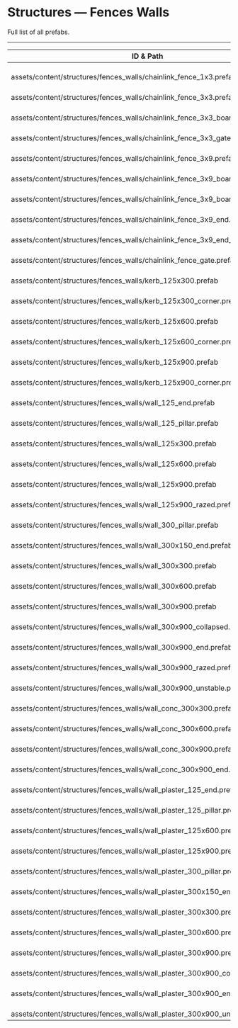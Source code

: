# Structures — Fences Walls
Full list of all <Badge type="warning" text="47"/> prefabs.

---
| ID & Path |
| --- |
| <Badge type="tip" text="2476854157"/> <br> assets/content/structures/fences_walls/chainlink_fence_1x3.prefab |
| <Badge type="tip" text="1850652554"/> <br> assets/content/structures/fences_walls/chainlink_fence_3x3.prefab |
| <Badge type="tip" text="2597511816"/> <br> assets/content/structures/fences_walls/chainlink_fence_3x3_boarded.prefab |
| <Badge type="tip" text="817541646"/> <br> assets/content/structures/fences_walls/chainlink_fence_3x3_gate.prefab |
| <Badge type="tip" text="408224184"/> <br> assets/content/structures/fences_walls/chainlink_fence_3x9.prefab |
| <Badge type="tip" text="3166642770"/> <br> assets/content/structures/fences_walls/chainlink_fence_3x9_boarded_a.prefab |
| <Badge type="tip" text="471811454"/> <br> assets/content/structures/fences_walls/chainlink_fence_3x9_boarded_b.prefab |
| <Badge type="tip" text="2466762877"/> <br> assets/content/structures/fences_walls/chainlink_fence_3x9_end.prefab |
| <Badge type="tip" text="3987108911"/> <br> assets/content/structures/fences_walls/chainlink_fence_3x9_end_boarded.prefab |
| <Badge type="tip" text="297785362"/> <br> assets/content/structures/fences_walls/chainlink_fence_gate.prefab |
| <Badge type="tip" text="1463993925"/> <br> assets/content/structures/fences_walls/kerb_125x300.prefab |
| <Badge type="tip" text="2427683898"/> <br> assets/content/structures/fences_walls/kerb_125x300_corner.prefab |
| <Badge type="tip" text="176328450"/> <br> assets/content/structures/fences_walls/kerb_125x600.prefab |
| <Badge type="tip" text="3248641164"/> <br> assets/content/structures/fences_walls/kerb_125x600_corner.prefab |
| <Badge type="tip" text="957334171"/> <br> assets/content/structures/fences_walls/kerb_125x900.prefab |
| <Badge type="tip" text="430237519"/> <br> assets/content/structures/fences_walls/kerb_125x900_corner.prefab |
| <Badge type="tip" text="747745084"/> <br> assets/content/structures/fences_walls/wall_125_end.prefab |
| <Badge type="tip" text="2778295395"/> <br> assets/content/structures/fences_walls/wall_125_pillar.prefab |
| <Badge type="tip" text="1931820494"/> <br> assets/content/structures/fences_walls/wall_125x300.prefab |
| <Badge type="tip" text="1995739648"/> <br> assets/content/structures/fences_walls/wall_125x600.prefab |
| <Badge type="tip" text="2230922755"/> <br> assets/content/structures/fences_walls/wall_125x900.prefab |
| <Badge type="tip" text="3685213181"/> <br> assets/content/structures/fences_walls/wall_125x900_razed.prefab |
| <Badge type="tip" text="2517816674"/> <br> assets/content/structures/fences_walls/wall_300_pillar.prefab |
| <Badge type="tip" text="2469094184"/> <br> assets/content/structures/fences_walls/wall_300x150_end.prefab |
| <Badge type="tip" text="1883439975"/> <br> assets/content/structures/fences_walls/wall_300x300.prefab |
| <Badge type="tip" text="3060911995"/> <br> assets/content/structures/fences_walls/wall_300x600.prefab |
| <Badge type="tip" text="2542919299"/> <br> assets/content/structures/fences_walls/wall_300x900.prefab |
| <Badge type="tip" text="3043896087"/> <br> assets/content/structures/fences_walls/wall_300x900_collapsed.prefab |
| <Badge type="tip" text="2395915033"/> <br> assets/content/structures/fences_walls/wall_300x900_end.prefab |
| <Badge type="tip" text="3424183548"/> <br> assets/content/structures/fences_walls/wall_300x900_razed.prefab |
| <Badge type="tip" text="91045790"/> <br> assets/content/structures/fences_walls/wall_300x900_unstable.prefab |
| <Badge type="tip" text="130517509"/> <br> assets/content/structures/fences_walls/wall_conc_300x300.prefab |
| <Badge type="tip" text="2007615947"/> <br> assets/content/structures/fences_walls/wall_conc_300x600.prefab |
| <Badge type="tip" text="1591283398"/> <br> assets/content/structures/fences_walls/wall_conc_300x900.prefab |
| <Badge type="tip" text="2202558601"/> <br> assets/content/structures/fences_walls/wall_conc_300x900_end.prefab |
| <Badge type="tip" text="594587709"/> <br> assets/content/structures/fences_walls/wall_plaster_125_end.prefab |
| <Badge type="tip" text="1865944436"/> <br> assets/content/structures/fences_walls/wall_plaster_125_pillar.prefab |
| <Badge type="tip" text="1831281908"/> <br> assets/content/structures/fences_walls/wall_plaster_125x600.prefab |
| <Badge type="tip" text="1130548517"/> <br> assets/content/structures/fences_walls/wall_plaster_125x900.prefab |
| <Badge type="tip" text="3583402302"/> <br> assets/content/structures/fences_walls/wall_plaster_300_pillar.prefab |
| <Badge type="tip" text="1763022056"/> <br> assets/content/structures/fences_walls/wall_plaster_300x150_end.prefab |
| <Badge type="tip" text="2199414703"/> <br> assets/content/structures/fences_walls/wall_plaster_300x300.prefab |
| <Badge type="tip" text="4055810465"/> <br> assets/content/structures/fences_walls/wall_plaster_300x600.prefab |
| <Badge type="tip" text="2655952639"/> <br> assets/content/structures/fences_walls/wall_plaster_300x900.prefab |
| <Badge type="tip" text="3503502362"/> <br> assets/content/structures/fences_walls/wall_plaster_300x900_collapsed.prefab |
| <Badge type="tip" text="3638422343"/> <br> assets/content/structures/fences_walls/wall_plaster_300x900_end.prefab |
| <Badge type="tip" text="1740098334"/> <br> assets/content/structures/fences_walls/wall_plaster_300x900_unstable.prefab |
